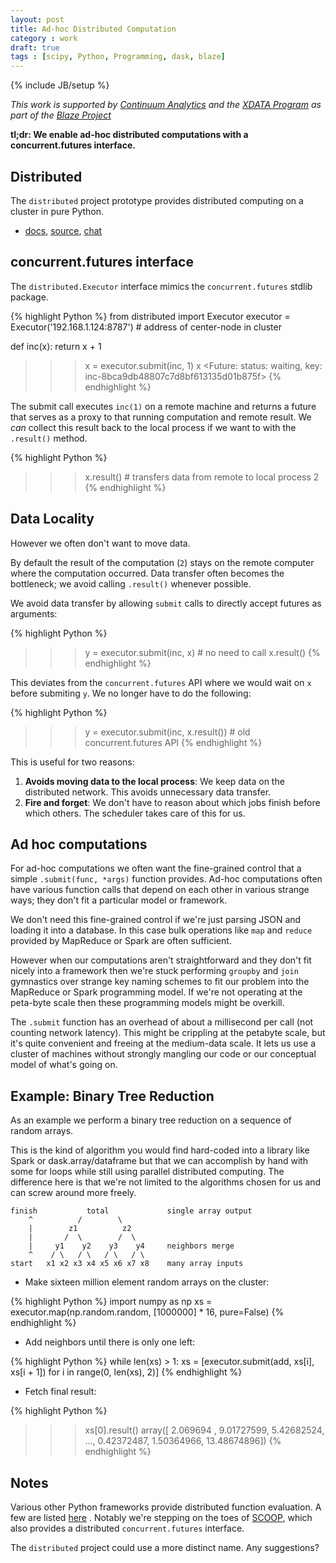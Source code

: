 ```yaml
---
layout: post
title: Ad-hoc Distributed Computation
category : work
draft: true
tags : [scipy, Python, Programming, dask, blaze]
---
```

{% include JB/setup %}

*This work is supported by [Continuum Analytics](http://continuum.io)
and the [XDATA Program](http://www.darpa.mil/program/XDATA)
as part of the [Blaze Project](http://blaze.pydata.org)*

**tl;dr: We enable ad-hoc distributed computations with a concurrent.futures
interface.**


Distributed
-----------

The `distributed` project prototype provides distributed computing on a cluster
in pure Python.

*  [docs](http://distributed.readthedocs.org/en/latest/),
   [source](http://github.com/mrocklin/distributed/),
   [chat](https://gitter.im/mrocklin/distributed)

concurrent.futures interface
------------------------------

The `distributed.Executor` interface mimics the `concurrent.futures` stdlib package.

{% highlight Python %}
from distributed import Executor
executor = Executor('192.168.1.124:8787')  # address of center-node in cluster

def inc(x):
    return x + 1

>>> x = executor.submit(inc, 1)
>>> x
<Future: status: waiting, key: inc-8bca9db48807c7d8bf613135d01b875f>
{% endhighlight %}

The submit call executes `inc(1)` on a remote machine and returns a future that
serves as a proxy to that running computation and remote result.  We *can*
collect this result back to the local process if we want to with the
`.result()` method.

{% highlight Python %}
>>> x.result()  # transfers data from remote to local process
2
{% endhighlight %}


Data Locality
-------------

However we often don't want to move data.

By default the result of the computation (`2`) stays on the remote computer
where the computation occurred.  Data transfer often becomes the bottleneck; we
avoid calling `.result()` whenever possible.

We avoid data transfer by allowing `submit` calls to directly accept futures as
arguments:

{% highlight Python %}
>>> y = executor.submit(inc, x)  # no need to call x.result()
{% endhighlight %}

This deviates from the `concurrent.futures` API where we would wait on `x`
before submiting `y`.  We no longer have to do the following:

{% highlight Python %}
>>> y = executor.submit(inc, x.result())  # old concurrent.futures API
{% endhighlight %}

This is useful for two reasons:

1.  **Avoids moving data to the local process**:  We keep data on the
distributed network.  This avoids unnecessary data transfer.
2.  **Fire and forget**: We don't have to reason about which jobs finish before
which others.  The scheduler takes care of this for us.


Ad hoc computations
-------------------

For ad-hoc computations we often want the fine-grained control that a simple
`.submit(func, *args)` function provides.  Ad-hoc computations often have
various function calls that depend on each other in various strange ways; they
don't fit a particular model or framework.

We don't need this fine-grained control if we're just parsing JSON and loading
it into a database.  In this case bulk operations like `map` and `reduce`
provided by MapReduce or Spark are often sufficient.

However when our computations aren't straightforward and they don't fit nicely
into a framework then we're stuck performing `groupby` and `join` gymnastics
over strange key naming schemes to fit our problem into the MapReduce or Spark
programming model.  If we're not operating at the peta-byte scale then these
programming models might be overkill.

The `.submit` function has an overhead of about a millisecond per call (not
counting network latency).  This might be crippling at the petabyte scale, but
it's quite convenient and freeing at the medium-data scale.  It lets us use a
cluster of machines without strongly mangling our code or our conceptual model
of what's going on.


Example: Binary Tree Reduction
------------------------------

As an example we perform a binary tree reduction on a sequence of random
arrays.

This is the kind of algorithm you would find hard-coded into a library like
Spark or dask.array/dataframe but that we can accomplish by hand with some for
loops while still using parallel distributed computing.  The difference here is
that we're not limited to the algorithms chosen for us and can screw around
more freely.

    finish           total             single array output
        ^          /        \
        |        z1          z2
        |       /  \        /  \
        |     y1    y2    y3    y4     neighbors merge
        ^    / \   / \   / \   / \
    start   x1 x2 x3 x4 x5 x6 x7 x8    many array inputs

*  Make sixteen million element random arrays on the cluster:

{% highlight Python %}
import numpy as np
xs = executor.map(np.random.random, [1000000] * 16, pure=False)
{% endhighlight %}

*  Add neighbors until there is only one left:

{% highlight Python %}
while len(xs) > 1:
    xs = [executor.submit(add, xs[i], xs[i + 1])
          for i in range(0, len(xs), 2)]
{% endhighlight %}

*  Fetch final result:

{% highlight Python %}
>>> xs[0].result()
array([  2.069694  ,   9.01727599,   5.42682524, ...,   0.42372487,
         1.50364966,  13.48674896])
{% endhighlight %}


Notes
-----

Various other Python frameworks provide distributed function evaluation.  A few
are listed [here](http://distributed.readthedocs.org/en/latest/related-work.html)
.  Notably we're stepping on the toes of
[SCOOP](http://scoop.readthedocs.org/en/0.7/), which also provides a
distributed `concurrent.futures` interface.

The `distributed` project could use a more distinct name.  Any suggestions?
